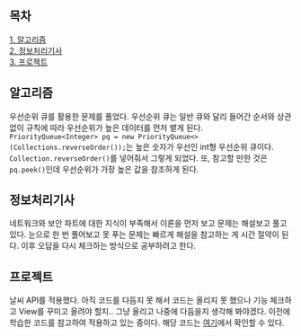 ## 목차
[1. 알고리즘](#알고리즘)   
[2. 정보처리기사](#정보처리기사)   
[3. 프로젝트](#프로젝트)   

## 알고리즘
우선순위 큐를 활용한 문제를 풀었다. 우선순위 큐는 일반 큐와 달리 들어간 순서와 상관 없이 규칙에 따라 우선순위가 높은 데이터를 먼저 뱉게 된다.
`PriorityQueue<Integer> pq = new PriorityQueue<>(Collections.reverseOrder());`는 높은 숫자가 우선인 int형 우선순위 큐이다. `Collection.reverseOrder()`를 넣어줘서 그렇게 되었다.
또, 참고할 만한 것은 `pq.peek()`인데 우선순위가 가장 높은 값을 참조하게 된다.

## 정보처리기사
네트워크와 보안 파트에 대한 지식이 부족해서 이론을 먼저 보고 문제는 해설보고 풀고있다. 눈으로 한 번 풀어보고 못 푸는 문제는 빠르게 해설을 참고하는 게 시간 절약이 된다. 이후 오답을 다시 체크하는 방식으로 공부하려고 한다.

## 프로젝트
날씨 API를 적용했다. 아직 코드를 다듬지 못 해서 코드는 올리지 못 했으나 기능 체크하고 View를 꾸미고 올려야 할지.. 그냥 올리고 나중에 다듬을지 생각해 봐야겠다. 이전에 학습한 코드를 참고하여 적용하고 있는 중이다. 해당 코드는 [여기](https://github.com/ohju96/JPA-study-poly/commit/e9e8e85ec423d5dc13af604c8bc0f02b7b69d6b9)에서 확인할 수 있다.